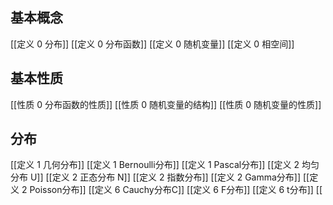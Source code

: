 ## 基本概念
[[定义 0 分布]]
[[定义 0 分布函数]]
[[定义 0 随机变量]]
[[定义 0 相空间]]

## 基本性质
[[性质 0 分布函数的性质]]
[[性质 0 随机变量的结构]]
[[性质 0 随机变量的性质]]

## 分布
[[定义 1 几何分布]]
[[定义 1 Bernoulli分布]]
[[定义 1 Pascal分布]]
[[定义 2 均匀分布 U]]
[[定义 2 正态分布 N]]
[[定义 2 指数分布]]
[[定义 2 Gamma分布]]
[[定义 2 Poisson分布]]
[[定义 6 Cauchy分布C]]
[[定义 6 F分布]]
[[定义 6 t分布]]
[[